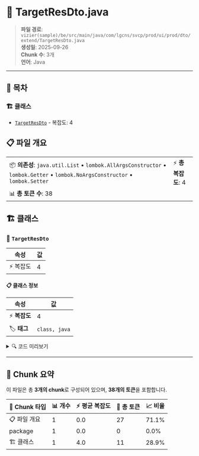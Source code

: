 # 📄 TargetResDto.java

> **파일 경로**: `vizier(sample)/be/src/main/java/com/lgcns/svcp/prod/ui/prod/dto/extend/TargetResDto.java`  
> **생성일**: 2025-09-26  
> **Chunk 수**: 3개  
> **언어**: Java
---

## 📑 목차

### 🏗️ 클래스
- [`TargetResDto`](#class-targetresdto) - 복잡도: 4

## 📋 파일 개요

| | |
|--|--|
| 📦 **의존성**: `java.util.List` • `lombok.AllArgsConstructor` • `lombok.Getter` • `lombok.NoArgsConstructor` • `lombok.Setter` | ⚡ **총 복잡도**: 4 |
| 📊 **총 토큰 수**: 38 |  |



## 🏗️ 클래스

### <a id="class-targetresdto"></a>🎯 `TargetResDto`

| 속성 | 값 |
|------|----|
| ⚡ 복잡도 | 4 |



#### 📋 클래스 정보

| 속성 | 값 |
|------|----|
| ⚡ **복잡도** | 4 || 📍 **라인 범위** | 14-14 |
| 🏷️ **태그** | `class, java` |

<details>
<summary>🔍 코드 미리보기</summary>

```java
public class TargetResDto {
	private List<OffrGrpResDto> leaderGrp;
	private List<OffrGrpResDto> followerGrp;
}...
```

**Chunk 정보**
- 🆔 **ID**: `68f2b69f8a17`
- 📍 **라인**: 14-14
- 📊 **토큰**: 11
- 🏷️ **태그**: `class, java`

</details>

---





## 🧩 Chunk 요약

이 파일은 총 **3개의 chunk**로 구성되어 있으며, **38개의 토큰**을 포함합니다.

| 🧩 Chunk 타입 | 📊 개수 | ⚡ 평균 복잡도 | 📝 총 토큰 | 📈 비율 |
|---------------|--------|-------------|----------|--------|
| 📋 파일 개요 | 1 | 0.0 | 27 | 71.1% |
| package | 1 | 0.0 | 0 | 0.0% |
| 🏗️ 클래스 | 1 | 4.0 | 11 | 28.9% |

